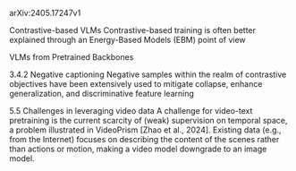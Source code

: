 arXiv:2405.17247v1

Contrastive-based VLMs
Contrastive-based training is often better explained through an Energy-Based Models (EBM) point of view

VLMs from Pretrained Backbones


3.4.2 Negative captioning
Negative samples within the realm of contrastive objectives have been extensively used to mitigate collapse, enhance generalization, and discriminative feature learning

5.5 Challenges in leveraging video data
A challenge for video-text pretraining is the current scarcity of (weak) supervision on temporal space, a problem illustrated in VideoPrism [Zhao et al., 2024]. Existing data (e.g., from the Internet) focuses on describing the content of the scenes rather than actions or motion, making a video model downgrade to an image model.

